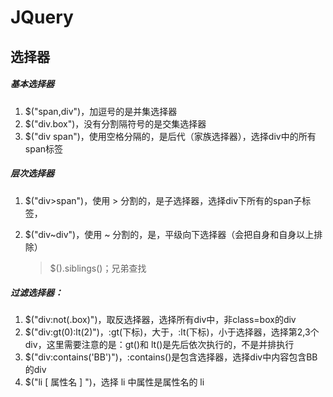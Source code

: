 # JQuery

## 选择器

##### 基本选择器

1. $("span,div")，加逗号的是并集选择器
2. $("div.box")，没有分割隔符号的是交集选择器
3. $("div span")，使用空格分隔的，是后代（家族选择器），选择div中的所有span标签

##### 层次选择器

1. $("div>span")，使用 > 分割的，是子选择器，选择div下所有的span子标签，

2. $("div~div")，使用 ~ 分割的，是，平级向下选择器（会把自身和自身以上排除）

   > $().siblings()；兄弟查找

##### 过滤选择器：

1. $("div:not(.box)")，取反选择器，选择所有div中，非class=box的div
2. $("div:gt(0):lt(2)")，:gt(下标)，大于，:lt(下标)，小于选择器，选择第2,3个div，这里需要注意的是：gt()和 lt()是先后依次执行的，不是并排执行
3. $("div:contains('BB')")，:contains()是包含选择器，选择div中内容包含BB的div
4. $("li [ 属性名 ] ")，选择 li 中属性是属性名的  li



